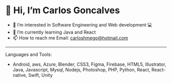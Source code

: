 # 👋 Hi, I’m Carlos Goncalves #
- 👀 I’m interested in Software Engineering and Web development :computer:
- 🌱 I’m currently learning Java and React
- 📫 How to reach me  Email: carloshmego@hotmail.com 
***
Languages and Tools:
- Android, aws, Azure, Blender, CSS3, Figma, Firebase, HTML5, Illustrator, Java, Javascript, Mysql, Nodejs, Photoshop, PHP, Python, React, React-native, Swift,  Unity 
